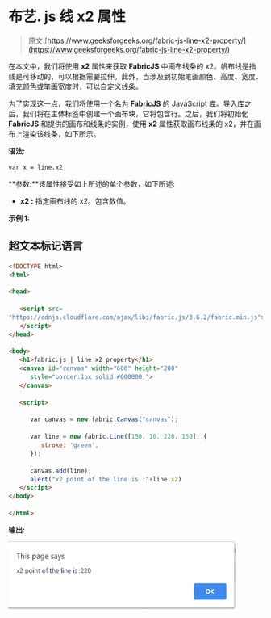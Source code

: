 # 布艺. js 线 x2 属性

> 原文:[https://www.geeksforgeeks.org/fabric-js-line-x2-property/](https://www.geeksforgeeks.org/fabric-js-line-x2-property/)

在本文中，我们将使用 **x2** 属性来获取 **FabricJS** 中画布线条的 x2。帆布线是指线是可移动的，可以根据需要拉伸。此外，当涉及到初始笔画颜色、高度、宽度、填充颜色或笔画宽度时，可以自定义线条。

为了实现这一点，我们将使用一个名为 **FabricJS** 的 JavaScript 库。导入库之后，我们将在主体标签中创建一个画布块，它将包含行。之后，我们将初始化 **FabricJS** 和提供的画布和线条的实例，使用 **x2** 属性获取画布线条的 x2，并在画布上渲染该线条，如下所示。

**语法:**

```html
var x = line.x2
```

**参数:**该属性接受如上所述的单个参数，如下所述:

*   **x2** **:** 指定画布线的 x2。包含数值。

**示例 1:**

## 超文本标记语言

```html
<!DOCTYPE html>
<html>

<head>

   <script src=
"https://cdnjs.cloudflare.com/ajax/libs/fabric.js/3.6.2/fabric.min.js">
   </script>
</head>

<body>
   <h1>fabric.js | line x2 property</h1>
   <canvas id="canvas" width="600" height="200"
      style="border:1px solid #000000;">
   </canvas>

   <script>

      var canvas = new fabric.Canvas("canvas");

      var line = new fabric.Line([150, 10, 220, 150], {
         stroke: 'green',
      });

      canvas.add(line);
      alert("x2 point of the line is :"+line.x2)
   </script>
</body>

</html>
```

**输出:**

![](img/e21d86f51fb75ddea22e66b6bb276aa2.png)